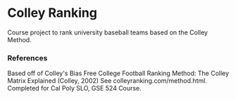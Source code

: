 # Colley Ranking
Course project to rank university baseball teams based on the Colley Method.

### References
Based off of Colley's Bias Free College Football Ranking Method: The Colley Matrix Explained (Colley, 2002)
See colleyranking.com/method.html. Completed for Cal Poly SLO, GSE 524 Course.

